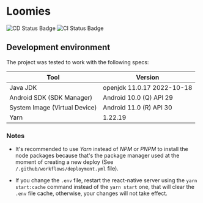 # Loomies

![CD Status Badge](https://github.com/PedroChaparro/loomies-mobile/actions/workflows/deployment.yml/badge.svg?branch=main)
![CI Status Badge](https://github.com/PedroChaparro/loomies-mobile/actions/workflows/integration.yml/badge.svg)

## Development environment

The project was tested to work with the following specs:

| Tool                          | Version                    |
| ----------------------------- | -------------------------- |
| Java JDK                      | openjdk 11.0.17 2022-10-18 |
| Android SDK (SDK Manager)     | Android 10.0 (Q) API 29    |
| System Image (Virtual Device) | Android 11.0 (R) API 30    |
| Yarn                          | 1.22.19                    |

### Notes

- It's recommended to use _Yarn_ instead of _NPM_ or _PNPM_ to install the node
  packages because that's the package manager used at the moment of creating a
  new deploy (See `/.github/workflows/deployment.yml` file).

- If you change the `.env` file, restart the react-native server using the
  `yarn start:cache` command instead of the `yarn start` one, that will clear
  the `.env` file cache, otherwise, your changes will not take effect.
